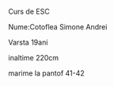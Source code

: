 <h>Curs de ESC</h>
<p>Nume:Cotoflea Simone Andrei</p>
<p>Varsta 19ani</p>
<p>inaltime 220cm</p>
<p>marime la pantof 41-42</p>



